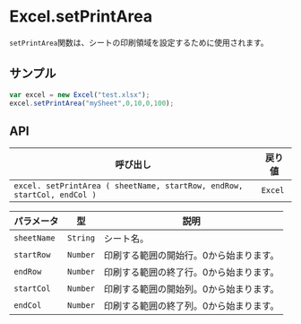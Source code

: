 # Excel.setPrintArea

`setPrintArea`関数は、シートの印刷領域を設定するために使用されます。

## サンプル

```javascript
var excel = new Excel("test.xlsx");
excel.setPrintArea("mySheet",0,10,0,100);
```

## API

| 呼び出し | 戻り値 |
|---|---|
| `excel. setPrintArea ( sheetName, startRow, endRow, startCol, endCol )` | `Excel` |

| パラメータ | 型 | 説明 |
|---|---|---|
| `sheetName` | `String` | シート名。 |
| `startRow` | `Number` | 印刷する範囲の開始行。0から始まります。 |
| `endRow` | `Number` | 印刷する範囲の終了行。0から始まります。 |
| `startCol` | `Number` | 印刷する範囲の開始列。0から始まります。 |
| `endCol` | `Number` | 印刷する範囲の終了列。0から始まります。 |